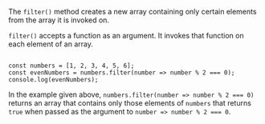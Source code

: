 The `filter()` method creates a new array
containing only certain elements from
the array it is invoked on.

`filter()` accepts a function as an argument.
It invokes that function on each
element of an array.

<codeblock language="javascript" type="lesson">
<code>
const numbers = [1, 2, 3, 4, 5, 6];
const evenNumbers = numbers.filter(number => number % 2 === 0);
console.log(evenNumbers);
</code>
</codeblock>

In the example given above,
`numbers.filter(number => number % 2 === 0)`
returns an array that contains
only those elements of `numbers`
that returns `true` when
passed as the argument to
`number => number % 2 === 0`.
